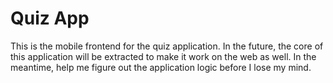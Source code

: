 # Quiz App

This is the mobile frontend for the quiz application. In the future, the core of this application will be extracted to make it work on the web as well. In the meantime, help me figure out the application logic before I lose my mind.
